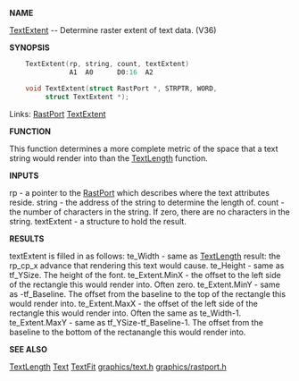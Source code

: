 
**NAME**

[TextExtent](_00A8.md) -- Determine raster extent of text data. (V36)

**SYNOPSIS**

```c
    TextExtent(rp, string, count, textExtent)
               A1  A0      D0:16  A2

    void TextExtent(struct RastPort *, STRPTR, WORD,
         struct TextExtent *);

```
Links: [RastPort](_00AF.md) [TextExtent](_00A8.md) 

**FUNCTION**

This function determines a more complete metric of the space
that a text string would render into than the [TextLength](TextLength.md)
function.

**INPUTS**

rp     - a pointer to the [RastPort](_00AF.md) which describes where the
text attributes reside.
string - the address of the string to determine the length of.
count  - the number of characters in the string.
If zero, there are no characters in the string.
textExtent - a structure to hold the result.

**RESULTS**

textExtent is filled in as follows:
te_Width  - same as [TextLength](TextLength.md) result: the rp_cp_x
advance that rendering this text would cause.
te_Height - same as tf_YSize.  The height of the
font.
te_Extent.MinX - the offset to the left side of the
rectangle this would render into.  Often zero.
te_Extent.MinY - same as -tf_Baseline.  The offset
from the baseline to the top of the rectangle
this would render into.
te_Extent.MaxX - the offset of the left side of the
rectangle this would render into.  Often the
same as te_Width-1.
te_Extent.MaxY - same as tf_YSize-tf_Baseline-1.
The offset from the baseline to the bottom of
the rectanangle this would render into.

**SEE ALSO**

[TextLength](TextLength.md)  [Text](Text.md)  [TextFit](TextFit.md)
[graphics/text.h](_00A8.md)  [graphics/rastport.h](_00AF.md)
